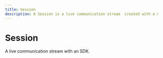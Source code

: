 ```yaml
---
title: Session
description: A Session is a live communication stream  created with a Comms SDK.
---
```


# Session

A live communication stream with an SDK.
